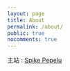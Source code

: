 ```yaml
---
layout: page
title: About
permalink: /about/
public: true
nocomments: true
---
```



主站 : [Spike Pepelu](http://www.spikepepelu.com/ "Title") 
